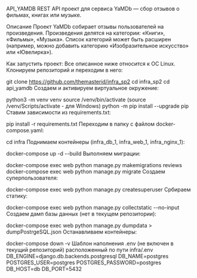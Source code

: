 API_YAMDB
REST API проект для сервиса YaMDb — сбор отзывов о фильмах, книгах или музыке.

Описание
Проект YaMDb собирает отзывы пользователей на произведения. Произведения делятся на категории: «Книги», «Фильмы», «Музыка». Список категорий может быть расширен (например, можно добавить категорию «Изобразительное искусство» или «Ювелирка»).

Как запустить проект:
Все описанное ниже относится к ОС Linux. Клонируем репозиторий и переходим в него:

git clone https://github.com/themasterid/infra_sp2
cd infra_sp2
cd api_yamdb
Создаем и активируем виртуальное окружение:

python3 -m venv venv
source /venv/bin/activate (source /venv/Scripts/activate - для Windows)
python -m pip install --upgrade pip
Ставим зависимости из requirements.txt:

pip install -r requirements.txt
Переходим в папку с файлом docker-compose.yaml:

cd infra
Поднимаем контейнеры (infra_db_1, infra_web_1, infra_nginx_1):

docker-compose up -d --build
Выполняем миграции:

docker-compose exec web python manage.py makemigrations reviews
docker-compose exec web python manage.py migrate
Создаем суперпользователя:

docker-compose exec web python manage.py createsuperuser
Србираем статику:

docker-compose exec web python manage.py collectstatic --no-input
Создаем дамп базы данных (нет в текущем репозитории):

docker-compose exec web python manage.py dumpdata > dumpPostrgeSQL.json
Останавливаем контейнеры:

docker-compose down -v
Шаблон наполнения .env (не включен в текущий репозиторий) расположенный по пути infra/.env
DB_ENGINE=django.db.backends.postgresql
DB_NAME=postgres
POSTGRES_USER=postgres
POSTGRES_PASSWORD=postgres
DB_HOST=db
DB_PORT=5432
